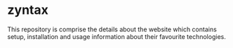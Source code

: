# zyntax
This repository is comprise the details about the website which contains setup, installation and usage information about their favourite technologies. 
